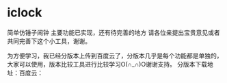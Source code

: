 iclock
==============================================================
简单仿锤子闹钟 主要功能已实现，还有待完善的地方 请各位亲提出宝贵意见或者共同完善下这个小工具，谢谢。

为方便学习，我已经分版本上传到百度云了，分版本几乎是每个功能都是单独的，大家可以使用，版本比较工具进行比较学习O(∩_∩)O谢谢支持。
分版本下载地址：百度云：
